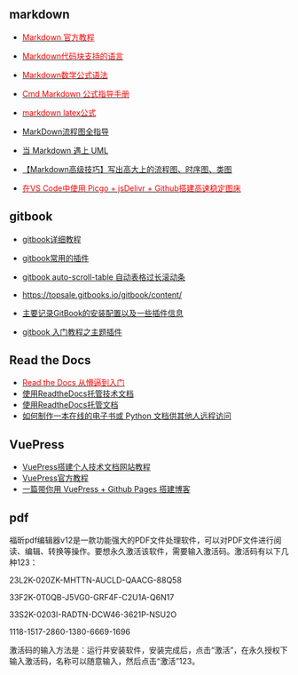 ## markdown

- [<font color=Red>Markdown 官方教程</font>](https://markdown.com.cn/)
- [<font color=Red>Markdown代码块支持的语言</font>](https://www.jianshu.com/p/c2b75ff24c33)
- [<font color=Red>Markdown数学公式语法</font>](https://www.jianshu.com/p/e74eb43960a1)
- [<font color=Red>Cmd Markdown 公式指导手册</font>](https://www.zybuluo.com/codeep/note/163962)
- [<font color=Red>markdown latex公式</font>](https://www.codecogs.com/latex/eqneditor.php?lang=zh-cn)
- [MarkDown流程图全指导](https://code.z01.com/doc/mdflow.html)
- [当 Markdown 遇上 UML](https://nanova.me/2020/05/30/plantuml/)
- [【Markdown高级技巧】写出高大上的流程图、时序图、类图](https://blog.csdn.net/wads23456/article/details/107932583)

- [<font color=Red>在VS Code中使用 Picgo + jsDelivr + Github搭建高速稳定图床</font>](https://blog.csdn.net/kan2016/article/details/107507809)

## gitbook

- [gitbook详细教程](https://jiangminggithub.github.io/gitbook/)
- [gitbook常用的插件](https://segmentfault.com/a/1190000019806829)
- [gitbook auto-scroll-table 自动表格过长滚动条](https://jiangminggithub.github.io/gitbook/chapter-plugins/15-auto-scroll-table.html)
- <https://topsale.gitbooks.io/gitbook/content/>

- [主要记录GitBook的安装配置以及一些插件信息](https://www.cnblogs.com/weikunpeng/p/15604911.html)
- [gitbook 入门教程之主题插件](https://www.toutiao.com/article/6681133500910797319)

## Read the Docs

- [<font color=Red>Read the Docs 从懵逼到入门</font>](https://blog.csdn.net/lu_embedded/article/details/109006380)
- [使用ReadtheDocs托管技术文档](https://www.jianshu.com/p/8aae1c1453ae)
- [使用ReadtheDocs托管文档](https://www.xncoding.com/2017/01/22/fullstack/readthedoc.html)
- [如何制作一本在线的电子书或 Python 文档供其他人远程访问](https://www.toutiao.com/article/6817379045882200589)

## VuePress

- [VuePress搭建个人技术文档网站教程](https://segmentfault.com/a/1190000017055963)
- [VuePress官方教程](https://vuepress.vuejs.org/zh/)
- [一篇带你用 VuePress + Github Pages 搭建博客](https://github.com/mqyqingfeng/Blog/issues/235)

## pdf

福昕pdf编辑器v12是一款功能强大的PDF文件处理软件，可以对PDF文件进行阅读、编辑、转换等操作。要想永久激活该软件，需要输入激活码。激活码有以下几种123：

23L2K-020ZK-MHTTN-AUCLD-QAACG-88Q58

33F2K-0T0QB-J5VG0-GRF4F-C2U1A-Q6N17

33S2K-0203I-RADTN-DCW46-3621P-NSU2O

1118-1517-2860-1380-6669-1696

激活码的输入方法是：运行并安装软件，安装完成后，点击“激活”，在永久授权下输入激活码，名称可以随意输入，然后点击“激活”123。
